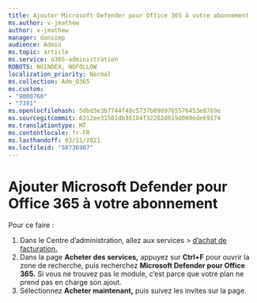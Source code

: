 ```yaml
---
title: Ajouter Microsoft Defender pour Office 365 à votre abonnement
ms.author: v-jmathew
author: v-jmathew
manager: dansimp
audience: Admin
ms.topic: article
ms.service: o365-administration
ROBOTS: NOINDEX, NOFOLLOW
localization_priority: Normal
ms.collection: Adm_O365
ms.custom:
- "9000760"
- "7391"
ms.openlocfilehash: 5dbd3e3b7744f48c5737b0909765576453e8769e
ms.sourcegitcommit: 6312ee31561db36104f32282d019d069ede69174
ms.translationtype: MT
ms.contentlocale: fr-FR
ms.lasthandoff: 03/11/2021
ms.locfileid: "50736907"
---
```

# <a name="add-microsoft-defender-for-office-365-to-your-subscription"></a>Ajouter Microsoft Defender pour Office 365 à votre abonnement

Pour ce faire :

1. Dans le Centre d’administration, allez aux services   >  [d’achat de facturation.](https://go.microsoft.com/fwlink/p/?linkid=868433)
2. Dans la page **Acheter des services,** appuyez sur **Ctrl+F** pour ouvrir la zone de recherche, puis recherchez **Microsoft Defender pour Office 365.** Si vous ne trouvez pas le module, c’est parce que votre plan ne prend pas en charge son ajout.
3. Sélectionnez **Acheter maintenant,** puis suivez les invites sur la page.
